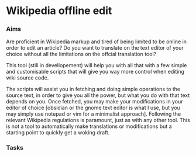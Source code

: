 # Wikipedia offline edit

### Aims

Are proficient in Wikipedia markup and tired of being limited to be online in order to edit an article? Do you want to translate on the text editor of your choice without all the limitations on the offcial translation tool?

This tool (still in devellopement) will help you with all that with a few simple and customisable scripts that will give you way more control when editing wiki source code.

The scripts will assist you in fetching and doing simple operations to the source text, in order to give you all the power, but what you do with that text depends on you. Once fetched, you may make your modifications in your editor of choice [obsidian or the gnome text editor is what I use, but you may simply use notepad or vim for a minimalist approach]. Following the relevant Wikipedia regulations is paramount, just as with any other tool. This is not a tool to automatically make translations or modifications but a starting point to quickly get a woking draft.

### Tasks
